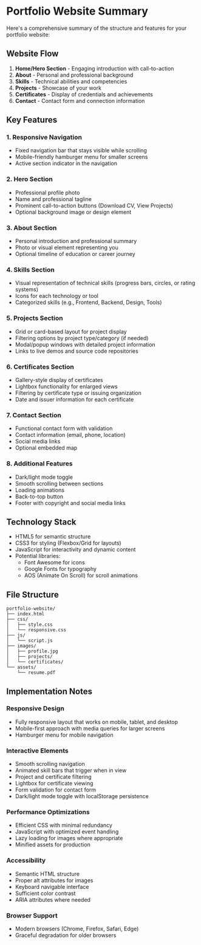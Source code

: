 # Portfolio Website Summary

Here's a comprehensive summary of the structure and features for your portfolio website:

## Website Flow

1. **Home/Hero Section** - Engaging introduction with call-to-action
2. **About** - Personal and professional background
3. **Skills** - Technical abilities and competencies
4. **Projects** - Showcase of your work
5. **Certificates** - Display of credentials and achievements
6. **Contact** - Contact form and connection information

## Key Features

### 1. Responsive Navigation
- Fixed navigation bar that stays visible while scrolling
- Mobile-friendly hamburger menu for smaller screens
- Active section indicator in the navigation

### 2. Hero Section
- Professional profile photo
- Name and professional tagline
- Prominent call-to-action buttons (Download CV, View Projects)
- Optional background image or design element

### 3. About Section
- Personal introduction and professional summary
- Photo or visual element representing you
- Optional timeline of education or career journey

### 4. Skills Section
- Visual representation of technical skills (progress bars, circles, or rating systems)
- Icons for each technology or tool
- Categorized skills (e.g., Frontend, Backend, Design, Tools)

### 5. Projects Section
- Grid or card-based layout for project display
- Filtering options by project type/category (if needed)
- Modal/popup windows with detailed project information
- Links to live demos and source code repositories

### 6. Certificates Section
- Gallery-style display of certificates
- Lightbox functionality for enlarged views
- Filtering by certificate type or issuing organization
- Date and issuer information for each certificate

### 7. Contact Section
- Functional contact form with validation
- Contact information (email, phone, location)
- Social media links
- Optional embedded map

### 8. Additional Features
- Dark/light mode toggle
- Smooth scrolling between sections
- Loading animations
- Back-to-top button
- Footer with copyright and social media links

## Technology Stack
- HTML5 for semantic structure
- CSS3 for styling (Flexbox/Grid for layouts)
- JavaScript for interactivity and dynamic content
- Potential libraries:
  - Font Awesome for icons
  - Google Fonts for typography
  - AOS (Animate On Scroll) for scroll animations

## File Structure
```
portfolio-website/
├── index.html
├── css/
│   ├── style.css
│   └── responsive.css
├── js/
│   └── script.js
├── images/
│   ├── profile.jpg
│   ├── projects/
│   └── certificates/
└── assets/
    └── resume.pdf
```

## Implementation Notes

### Responsive Design
- Fully responsive layout that works on mobile, tablet, and desktop
- Mobile-first approach with media queries for larger screens
- Hamburger menu for mobile navigation

### Interactive Elements
- Smooth scrolling navigation
- Animated skill bars that trigger when in view
- Project and certificate filtering
- Lightbox for certificate viewing
- Form validation for contact form
- Dark/light mode toggle with localStorage persistence

### Performance Optimizations
- Efficient CSS with minimal redundancy
- JavaScript with optimized event handling
- Lazy loading for images where appropriate
- Minified assets for production

### Accessibility
- Semantic HTML structure
- Proper alt attributes for images
- Keyboard navigable interface
- Sufficient color contrast
- ARIA attributes where needed

### Browser Support
- Modern browsers (Chrome, Firefox, Safari, Edge)
- Graceful degradation for older browsers